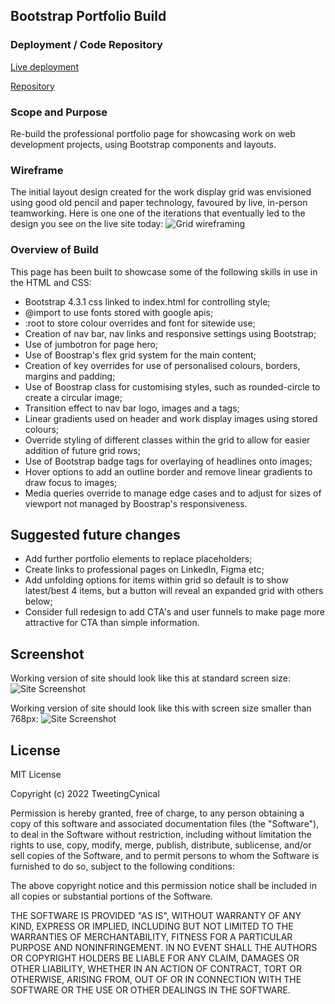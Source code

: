 ## Bootstrap Portfolio Build

### Deployment / Code Repository

[Live deployment](https://tweetingcynical.github.io/Bootstrap-Portfolio/)

[Repository](https://github.com/TweetingCynical/Bootstrap-Portfolio)

### Scope and Purpose

Re-build the professional portfolio page for showcasing work on web development projects, using Bootstrap components and layouts.

### Wireframe

The initial layout design created for the work display grid was envisioned using good old pencil and paper technology, favoured by live, in-person teamworking. Here is one one of the iterations that eventually led to the design you see on the live site today:
![Grid wireframing](./assets/images/wireframing-grid-outline.png)

### Overview of Build

This page has been built to showcase some of the following skills in use in the HTML and CSS:
- Bootstrap 4.3.1 css linked to index.html for controlling style;
- @import to use fonts stored with google apis;
- :root to store colour overrides and font for sitewide use;
- Creation of nav bar, nav links and responsive settings using Bootstrap;
- Use of jumbotron for page hero;
- Use of Boostrap's flex grid system for the main content;
- Creation of key overrides for use of personalised colours, borders, margins and padding;
- Use of Boostrap class for customising styles, such as rounded-circle to create a circular image;
- Transition effect to nav bar logo, images and a tags;
- Linear gradients used on header and work display images using stored colours;
- Override styling of different classes within the grid to allow for easier addition of future grid rows;
- Use of Bootstrap badge tags for overlaying of headlines onto images;
- Hover options to add an outline border and remove linear gradients to draw focus to images;
- Media queries override to manage edge cases and to adjust for sizes of viewport not managed by Boostrap's responsiveness.


## Suggested future changes

- Add further portfolio elements to replace placeholders;
- Create links to professional pages on LinkedIn, Figma etc;
- Add unfolding options for items within grid so default is to show latest/best 4 items, but a button will reveal an expanded grid with others below;
- Consider full redesign to add CTA's and user funnels to make page more attractive for CTA than simple information.

## Screenshot

Working version of site should look like this at standard screen size:
![Site Screenshot](./assets/images/screenshot-ws.png)

Working version of site should look like this with screen size smaller than 768px:
![Site Screenshot](./assets/images/screenshot-767px.png)

## License

MIT License

Copyright (c) 2022 TweetingCynical

Permission is hereby granted, free of charge, to any person obtaining a copy of this software and associated documentation files (the "Software"), to deal in the Software without restriction, including without limitation the rights to use, copy, modify, merge, publish, distribute, sublicense, and/or sell copies of the Software, and to permit persons to whom the Software is furnished to do so, subject to the following conditions:

The above copyright notice and this permission notice shall be included in all copies or substantial portions of the Software.

THE SOFTWARE IS PROVIDED "AS IS", WITHOUT WARRANTY OF ANY KIND, EXPRESS OR IMPLIED, INCLUDING BUT NOT LIMITED TO THE WARRANTIES OF MERCHANTABILITY, FITNESS FOR A PARTICULAR PURPOSE AND NONINFRINGEMENT. IN NO EVENT SHALL THE AUTHORS OR COPYRIGHT HOLDERS BE LIABLE FOR ANY CLAIM, DAMAGES OR OTHER LIABILITY, WHETHER IN AN ACTION OF CONTRACT, TORT OR OTHERWISE, ARISING FROM, OUT OF OR IN CONNECTION WITH THE SOFTWARE OR THE USE OR OTHER DEALINGS IN THE SOFTWARE.
